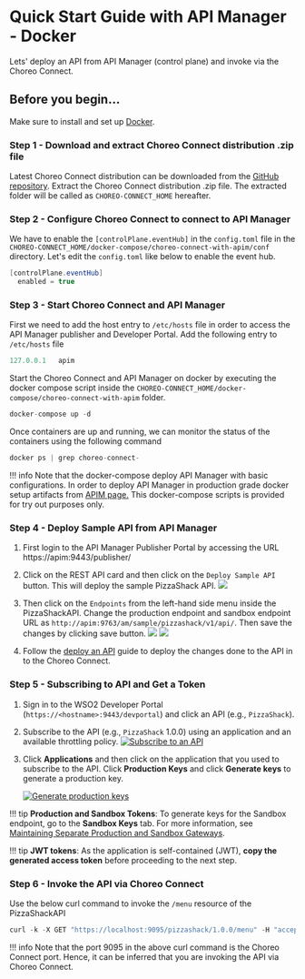 # Quick Start Guide with API Manager - Docker

Lets' deploy an API from API Manager (control plane) and invoke via the Choreo Connect.

## Before you begin...

Make sure to install and set up [Docker](https://www.docker.com).

### Step 1 - Download and extract Choreo Connect distribution .zip file

Latest Choreo Connect distribution can be downloaded from the [GitHub repository](https://github.com/wso2/product-microgateway/releases). Extract the Choreo Connect distribution .zip file. The extracted folder will be called as `CHOREO-CONNECT_HOME` hereafter.

### Step 2 - Configure Choreo Connect to connect to API Manager

We have to enable the `[controlPlane.eventHub]` in the `config.toml` file in the `CHOREO-CONNECT_HOME/docker-compose/choreo-connect-with-apim/conf` directory.
Let's edit the `config.toml` like below to enable the event hub.

``` java
[controlPlane.eventHub]
  enabled = true
```

### Step 3 - Start Choreo Connect and API Manager

First we need to add the host entry to `/etc/hosts` file in order to access the API Manager publisher and Developer Portal.
Add the following entry to `/etc/hosts` file

``` java
127.0.0.1   apim
```

Start the Choreo Connect and API Manager on docker by executing the docker compose script inside the `CHOREO-CONNECT_HOME/docker-compose/choreo-connect-with-apim` folder.

``` java
docker-compose up -d
```

Once containers are up and running, we can monitor the status of the containers using the following command

``` java
docker ps | grep choreo-connect-
```

!!! info
    Note that the docker-compose deploy API Manager with basic configurations. In order to deploy API Manager in production grade docker setup artifacts from [APIM page.](https://wso2.com/api-management/) This docker-compose scripts is provided for try out purposes only.

### Step 4 - Deploy Sample API from API Manager

1. First login to the API Manager Publisher Portal by accessing the URL https://apim:9443/publisher/

2. Click on the REST API card and then click on the `Deploy Sample API` button. This will deploy the sample PizzaShack API.
    [![]({{base_path}}/assets/img/deploy/mgw/deploy-sample-api.png)]({{base_path}}/assets/img/deploy/mgw/deploy-sample-api.png)

3. Then click on the `Endpoints` from the left-hand side menu inside the PizzaShackAPI. Change the production endpoint and
sandbox endpoint URL as `http://apim:9763/am/sample/pizzashack/v1/api/`. Then save the changes by clicking save button.
    [![]({{base_path}}/assets/img/deploy/mgw/endpoint-tab.png)]({{base_path}}/assets/img/deploy/mgw/endpoint-tab.png)
    [![]({{base_path}}/assets/img/deploy/mgw/endpoint-edit.png)]({{base_path}}/assets/img/deploy/mgw/endpoint-edit.png)

4. Follow the [deploy an API]({{base_path}}/deploy-and-publish/deploy-on-gateway/deploy-api/deploy-an-api) guide to deploy 
the changes done to the API in to the Choreo Connect.

### Step 5 - Subscribing to API and Get a Token

1. Sign in to the WSO2 Developer Portal (`https://<hostname>:9443/devportal`) and click an API (e.g., `PizzaShack`).

2. Subscribe to the API (e.g., `PizzaShack` 1.0.0) using an application and an available throttling policy.
    [![Subscribe to an API]({{base_path}}/assets/img/learn/subscribe-to-api.png)]({{base_path}}/assets/img/learn/subscribe-to-api.png)

3. Click **Applications** and then click on the application that you used to subscribe to the API. Click **Production Keys** and click **Generate keys** to generate a production key.

    [![Generate production keys]({{base_path}}/assets/img/learn/generate-keys-production.png)]({{base_path}}/assets/img/learn/generate-keys-production.png)

!!! tip
    **Production and Sandbox Tokens**:
    To generate keys for the Sandbox endpoint, go to the **Sandbox Keys** tab. For more information, see [Maintaining Separate Production and Sandbox Gateways]({{base_path}}/deploy-and-publish/deploy-on-gateway/api-gateway/maintaining-separate-production-and-sandbox-gateways/#multiple-gateways-to-handle-production-and-sandbox-requests-separately).

!!! tip
    **JWT tokens**:
    As the application is self-contained (JWT), **copy the generated access token** before proceeding to the next step.

### Step 6 - Invoke the API via Choreo Connect

Use the below curl command to invoke the `/menu` resource of the PizzaShackAPI

``` java
curl -k -X GET "https://localhost:9095/pizzashack/1.0.0/menu" -H "accept: application/json" -H "Authorization: Bearer <COPIED_TOKEN>"
```

!!! info
    Note that the port 9095 in the above curl command is the Choreo Connect port. Hence, it can be inferred that you are invoking the API
    via Choreo Connect.
